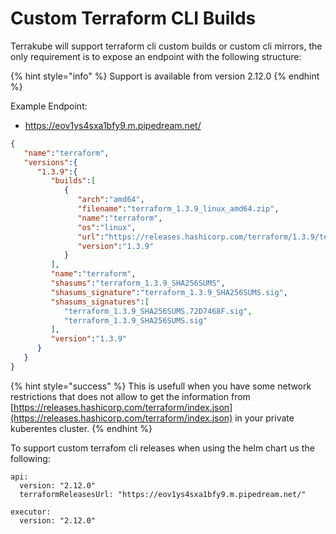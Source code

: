 # Custom Terraform CLI Builds

Terrakube will support terraform cli custom builds or custom cli mirrors, the only requirement is to expose an endpoint with the following structure:

{% hint style="info" %}
Support is available from version 2.12.0
{% endhint %}

Example Endpoint:&#x20;

* https://eov1ys4sxa1bfy9.m.pipedream.net/

```json
{
   "name":"terraform",
   "versions":{
      "1.3.9":{
         "builds":[
            {
               "arch":"amd64",
               "filename":"terraform_1.3.9_linux_amd64.zip",
               "name":"terraform",
               "os":"linux",
               "url":"https://releases.hashicorp.com/terraform/1.3.9/terraform_1.3.9_linux_amd64.zip",
               "version":"1.3.9"
            }
         ],
         "name":"terraform",
         "shasums":"terraform_1.3.9_SHA256SUMS",
         "shasums_signature":"terraform_1.3.9_SHA256SUMS.sig",
         "shasums_signatures":[
            "terraform_1.3.9_SHA256SUMS.72D7468F.sig",
            "terraform_1.3.9_SHA256SUMS.sig"
         ],
         "version":"1.3.9"
      }
   }
}
```

{% hint style="success" %}
This is usefull when you have some network restrictions that does not allow to get the information from [https://releases.hashicorp.com/terraform/index.json](https://releases.hashicorp.com/terraform/index.json) in your private kuberentes cluster.
{% endhint %}

To support custom terrafom cli releases when using the helm chart us the following:

```
api:
  version: "2.12.0"
  terraformReleasesUrl: "https://eov1ys4sxa1bfy9.m.pipedream.net/"

executor:
  version: "2.12.0"
```

